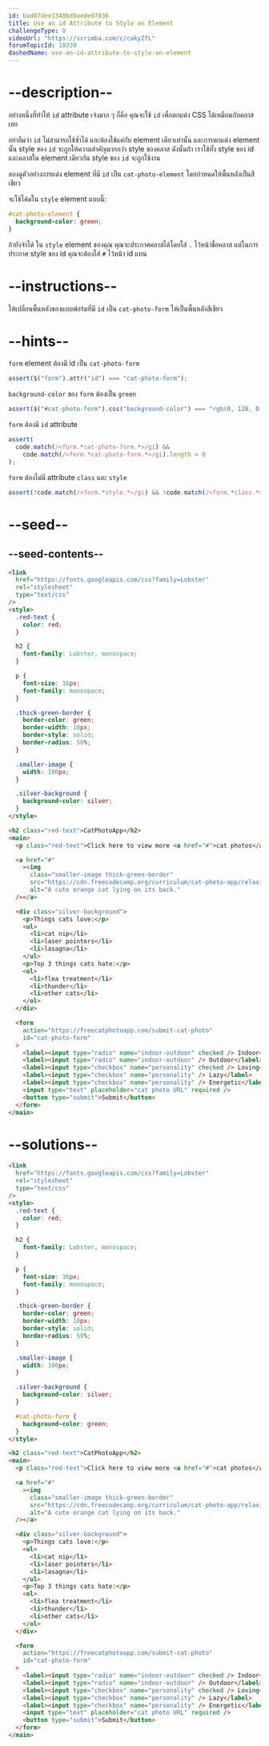 ```yaml
---
id: bad87dee1348bd9aede07836
title: Use an id Attribute to Style an Element
challengeType: 0
videoUrl: "https://scrimba.com/c/cakyZfL"
forumTopicId: 18339
dashedName: use-an-id-attribute-to-style-an-element
---
```


# --description--

อย่างหนึ่งที่ทำให้ `id` attribute เจ๋งมาก ๆ ก็คือ คุณจะใช้ `id` เพื่อตกแต่ง CSS ได้เหมือนกับคลาสเลย

อย่าลืมว่า `id` ไม่สามารถใช้ซ้ำได้ และต้องใช้แค่กับ element เดียวเท่านั้น
และการตกแต่ง element นั้น style ของ `id` จะถูกให้ความสำคัญมากกว่า style ของคลาส
ดังนั้นถ้า เราใช้ทั้ง style ของ id และคลาสใน element เดียวกัน
style ของ `id` จะถูกใช้งาน

ลองดูตัวอย่างการแต่ง element ที่มี `id` เป็น `cat-photo-element` โดยกำหนดให้พื้นหลังเป็นสีเขียว

จะใช้โค้ดใน `style` element แบบนี้:

```css
#cat-photo-element {
  background-color: green;
}
```

ถ้ายังจำได้ ใน `style` element ของคุณ คุณจะประกาศคลาสได้โดยใส่ `.` ไว้หน้าชื่อคลาส
แต่ในการประกาศ style ของ id คุณจะต้องใส่ `#` ไว้หน้า id แทน

# --instructions--

ให้เปลี่ยนพื้นหลังของแบบฟอร์มที่มี `id` เป็น `cat-photo-form` ให้เป็นพื้นหลังสีเขียว

# --hints--

`form` element ต้องมี id เป็น `cat-photo-form`

```js
assert($("form").attr("id") === "cat-photo-form");
```

`background-color` ของ `form` ต้องเป็น `green`

```js
assert($("#cat-photo-form").css("background-color") === "rgb(0, 128, 0)");
```

`form` ต้องมี `id` attribute

```js
assert(
  code.match(/<form.*cat-photo-form.*>/gi) &&
    code.match(/<form.*cat-photo-form.*>/gi).length > 0
);
```

`form` ต้องไม่มี attribute `class` และ `style`

```js
assert(!code.match(/<form.*style.*>/gi) && !code.match(/<form.*class.*>/gi));
```

# --seed--

## --seed-contents--

```html
<link
  href="https://fonts.googleapis.com/css?family=Lobster"
  rel="stylesheet"
  type="text/css"
/>
<style>
  .red-text {
    color: red;
  }

  h2 {
    font-family: Lobster, monospace;
  }

  p {
    font-size: 16px;
    font-family: monospace;
  }

  .thick-green-border {
    border-color: green;
    border-width: 10px;
    border-style: solid;
    border-radius: 50%;
  }

  .smaller-image {
    width: 100px;
  }

  .silver-background {
    background-color: silver;
  }
</style>

<h2 class="red-text">CatPhotoApp</h2>
<main>
  <p class="red-text">Click here to view more <a href="#">cat photos</a>.</p>

  <a href="#"
    ><img
      class="smaller-image thick-green-border"
      src="https://cdn.freecodecamp.org/curriculum/cat-photo-app/relaxing-cat.jpg"
      alt="A cute orange cat lying on its back."
  /></a>

  <div class="silver-background">
    <p>Things cats love:</p>
    <ul>
      <li>cat nip</li>
      <li>laser pointers</li>
      <li>lasagna</li>
    </ul>
    <p>Top 3 things cats hate:</p>
    <ol>
      <li>flea treatment</li>
      <li>thunder</li>
      <li>other cats</li>
    </ol>
  </div>

  <form
    action="https://freecatphotoapp.com/submit-cat-photo"
    id="cat-photo-form"
  >
    <label><input type="radio" name="indoor-outdoor" checked /> Indoor</label>
    <label><input type="radio" name="indoor-outdoor" /> Outdoor</label><br />
    <label><input type="checkbox" name="personality" checked /> Loving</label>
    <label><input type="checkbox" name="personality" /> Lazy</label>
    <label><input type="checkbox" name="personality" /> Energetic</label><br />
    <input type="text" placeholder="cat photo URL" required />
    <button type="submit">Submit</button>
  </form>
</main>
```

# --solutions--

```html
<link
  href="https://fonts.googleapis.com/css?family=Lobster"
  rel="stylesheet"
  type="text/css"
/>
<style>
  .red-text {
    color: red;
  }

  h2 {
    font-family: Lobster, monospace;
  }

  p {
    font-size: 16px;
    font-family: monospace;
  }

  .thick-green-border {
    border-color: green;
    border-width: 10px;
    border-style: solid;
    border-radius: 50%;
  }

  .smaller-image {
    width: 100px;
  }

  .silver-background {
    background-color: silver;
  }

  #cat-photo-form {
    background-color: green;
  }
</style>

<h2 class="red-text">CatPhotoApp</h2>
<main>
  <p class="red-text">Click here to view more <a href="#">cat photos</a>.</p>

  <a href="#"
    ><img
      class="smaller-image thick-green-border"
      src="https://cdn.freecodecamp.org/curriculum/cat-photo-app/relaxing-cat.jpg"
      alt="A cute orange cat lying on its back."
  /></a>

  <div class="silver-background">
    <p>Things cats love:</p>
    <ul>
      <li>cat nip</li>
      <li>laser pointers</li>
      <li>lasagna</li>
    </ul>
    <p>Top 3 things cats hate:</p>
    <ol>
      <li>flea treatment</li>
      <li>thunder</li>
      <li>other cats</li>
    </ol>
  </div>

  <form
    action="https://freecatphotoapp.com/submit-cat-photo"
    id="cat-photo-form"
  >
    <label><input type="radio" name="indoor-outdoor" checked /> Indoor</label>
    <label><input type="radio" name="indoor-outdoor" /> Outdoor</label><br />
    <label><input type="checkbox" name="personality" checked /> Loving</label>
    <label><input type="checkbox" name="personality" /> Lazy</label>
    <label><input type="checkbox" name="personality" /> Energetic</label><br />
    <input type="text" placeholder="cat photo URL" required />
    <button type="submit">Submit</button>
  </form>
</main>
```
